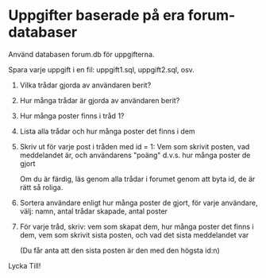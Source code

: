# Uppgifter baserade på era forum-databaser

Använd databasen forum.db för uppgifterna.

Spara varje uppgift i en fil: uppgift1.sql, uppgift2.sql, osv.

1. Vilka trådar gjorda av användaren berit?

2. Hur många trådar är gjorda av användaren berit?

3. Hur många poster finns i tråd 1?

4. Lista alla trådar och hur många poster det finns i dem

5. Skriv ut för varje post i tråden med id = 1: Vem som skrivit posten, vad meddelandet är, och användarens "poäng" d.v.s. hur många poster de gjort

	Om du är färdig, läs genom alla trådar i forumet genom att byta id, de är rätt så roliga.

6. Sortera användare enligt hur många poster de gjort, för varje användare, välj: namn, antal trådar skapade, antal poster 

7. För varje tråd, skriv: vem som skapat dem, hur många poster det finns i dem, vem som skrivit sista posten, och vad det sista meddelandet var

   (Du får anta att den sista posten är den med den högsta id:n)

Lycka Till!
